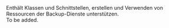 <Namespace Name="Microsoft.Azure.Management.BackupServices">
  <Docs>
    <summary>Enthält Klassen und Schnittstellen, erstellen und Verwenden von Ressourcen der Backup-Dienste unterstützen.</summary> 
    <remarks>To be added.</remarks>
  </Docs>
</Namespace>
